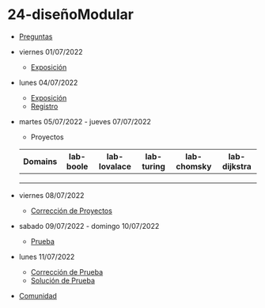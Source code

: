# 24-diseñoModular

- [Preguntas](https://escuela.it/master-programacion-diseno-software)
- viernes 01/07/2022
  - [Exposición](https://escuela.it/master-programacion-diseno-software)
- lunes 04/07/2022
  - [Exposición](https://escuela.it/master-programacion-diseno-software)
  - [Registro](https://forms.gle/5TM2Ucy1ton9GhZRA)
- martes 05/07/2022 - jueves 07/07/2022
  - Proyectos
  
  |Domains|lab-boole|lab-lovalace|lab-turing|lab-chomsky|lab-dijkstra|
  |-------|---------|------------|----------|-----------|--------------|
  |       |         |            |          |           |              |
  |       |         |            |          |           |              |
  |       |         |            |          |           |              |
- viernes 08/07/2022
  - [Corrección de Proyectos](https://escuela.it/master-programacion-diseno-software)
- sabado 09/07/2022 - domingo 10/07/2022
  - [Prueba](https://forms.gle/oDxtZxsjYMQfi7k37)
- lunes 11/07/2022
  - [Corrección de Prueba](https://escuela.it/master-programacion-diseno-software)
  - [Solución de Prueba](https://docs.google.com/spreadsheets/d/1Uwtqa5VdD5wK2X7eLgkS6_th16aPnsW8pa5Ft2TyLPo/edit#gid=0)
- [Comunidad](https://app.slack.com/client/T02S3KYD464/C02U94T5Y81)
